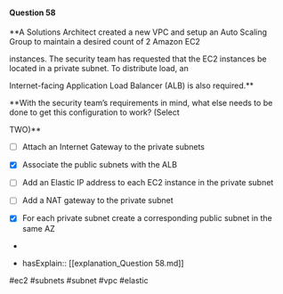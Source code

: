 #### Question  58


**A Solutions Architect created a new VPC and setup an Auto Scaling Group to maintain a desired count of 2 Amazon EC2

instances. The security team has requested that the EC2 instances be located in a private subnet. To distribute load, an

Internet-facing Application Load Balancer (ALB) is also required.**


**With the security team’s requirements in mind, what else needs to be done to get this configuration to work? (Select

TWO)**


- [ ] Attach an Internet Gateway to the private subnets


- [x] Associate the public subnets with the ALB


- [ ] Add an Elastic IP address to each EC2 instance in the private subnet


- [ ] Add a NAT gateway to the private subnet


- [x] For each private subnet create a corresponding public subnet in the same AZ


*

- hasExplain:: [[explanation_Question  58.md]]

#ec2 #subnets #subnet #vpc #elastic 